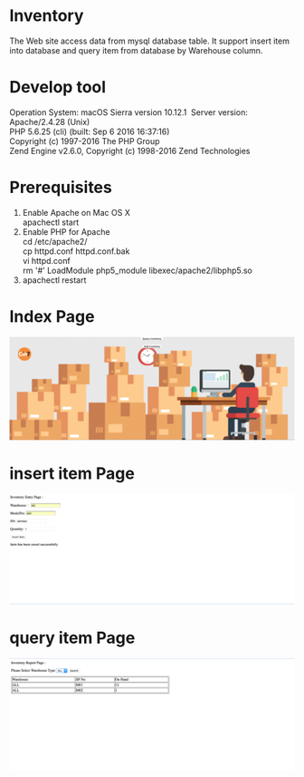 # Inventory
The Web site access data from mysql database table. It support insert item into database and query item from database by Warehouse column.
# Develop tool
Operation System: macOS Sierra version 10.12.1  
Server version: Apache/2.4.28 (Unix)  
PHP 5.6.25 (cli) (built: Sep  6 2016 16:37:16)   
Copyright (c) 1997-2016 The PHP Group  
Zend Engine v2.6.0, Copyright (c) 1998-2016 Zend Technologies

# Prerequisites

1. Enable Apache on Mac OS X  
apachectl start  
2. Enable PHP for Apache  
cd /etc/apache2/  
cp httpd.conf httpd.conf.bak  
vi httpd.conf  
rm '#' LoadModule php5_module libexec/apache2/libphp5.so  
3. apachectl restart

# Index Page
![alt text](https://github.com/geminihsu/Inventory/blob/master/screenshot/index.png)

# insert item Page
![alt text](https://github.com/geminihsu/Inventory/blob/master/screenshot/InsertItem.png)

# query item Page
![alt text](https://github.com/geminihsu/Inventory/blob/master/screenshot/QueryAll.png)
